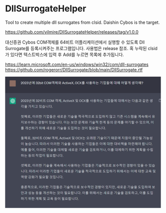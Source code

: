 # DllSurrogateHelper
Tool to create multiple dll surrogates from clsid. Daishin Cybos is the target.

https://github.com/vilmire/DllSurrogateHelper/releases/tag/v1.0.0

대신증권 Cybos COM객체를 64비트 어플리케이션에서 실행할 수 있도록 Dll Surrogate를 등록시켜주는 프로그램입니다.
사용법은 release 참조. 혹 누락된 clsid가 있다면 텍스트박스에 입력 후 Add를 누르면 목록에 추가됩니다.

https://learn.microsoft.com/en-us/windows/win32/com/dll-surrogates
https://github.com/rogerorr/DllSurrogate/blob/main/DllSurrogate.rtf

![chatgpt](./img/chatgpt_kor.png)
